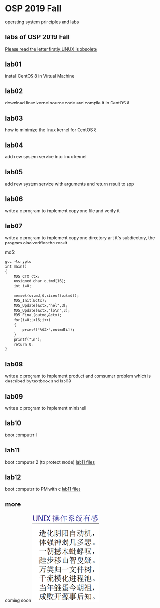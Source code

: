 # OSP 2019 Fall
operating system principles and labs
## labs of OSP 2019 Fall
[Please read the letter firstly:LINUX is obsolete](/doc/LINUXisobsolete.pdf)
## lab01
install CentOS 8 in Virtual Machine
## lab02
download linux kernel source code and compile it in CentOS 8
## lab03
how to minimize the linux kernel for CentOS 8
## lab04
add new system service into linux kernel
## lab05
add new system service with arguments and return result to app
## lab06
write a c program to implement copy one file and verify it
## lab07
write a c program to implement copy one directory ant it's subdiectory, the program also verifies the result


md5:

```
gcc -lcrypto
int main()
{
    MD5_CTX ctx;
    unsigned char outmd[16];
    int i=0;

    memset(outmd,0,sizeof(outmd));
    MD5_Init(&ctx);
    MD5_Update(&ctx,"hel",3);
    MD5_Update(&ctx,"lo\n",3);
    MD5_Final(outmd,&ctx);
    for(i=0;i<16;i++)
    {
        printf("%02X",outmd[i]);
    }
    printf("\n");
    return 0;
}
```
## lab08
write a c program to implement product and comsumer problem which is described by textbook and lab08
## lab09
write a c program to implement minishell
## lab10
boot computer 1
## lab11
boot computer 2 (to protect mode)
[lab11 files](/labs/lab11-helloworld-protected-for-std)
## lab12
boot computer to PM with c
[lab11 files](/labs/lab12-helloworldc-protected-for-std)

## more
coming soon
![UNIX操作系统有感](/img/unix_poem.png)
